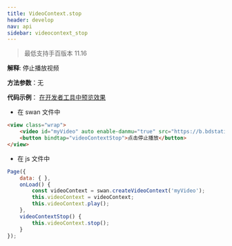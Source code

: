 ```yaml
---
title: VideoContext.stop
header: develop
nav: api
sidebar: videocontext_stop
---
```



> 最低支持手百版本 11.16

**解释**: 停止播放视频

**方法参数**：无

**代码示例**：
<a href="swanide://fragment/b33d81ef52bfd06e1200edc291ec389f1574006511409" title="在开发者工具中预览效果" target="_self">在开发者工具中预览效果</a>

* 在 swan 文件中

```html
<view class="wrap">
    <video id="myVideo" auto enable-danmu="true" src="https://b.bdstatic.com/swan-temp/940fe716b0eaad38f47b209d61657490.mp4"></video>
    <button bindtap="videoContextStop">点击停止播放</button>
</view>
```

* 在 js 文件中

```js
Page({
    data: { },
    onLoad() {
        const videoContext = swan.createVideoContext('myVideo');
        this.videoContext = videoContext;
        this.videoContext.play();
    },
    videoContextStop() {
        this.videoContext.stop();
    }
});
```